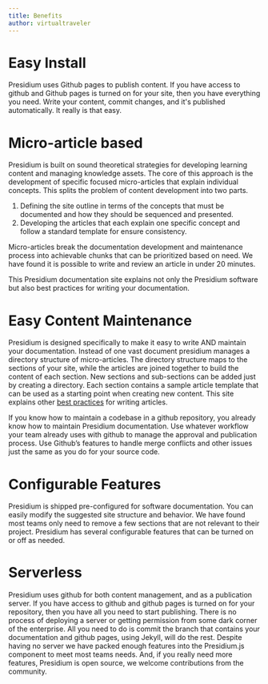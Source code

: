 ```yaml
---
title: Benefits
author: virtualtraveler
---
```


# Easy Install
Presidium uses Github pages to publish content. If you have access to github and Github pages is turned on for your site, then you have everything you need. Write your content, commit changes, and it's published automatically. It really is that easy. 

# Micro-article based 
Presidium is built on sound theoretical strategies for developing learning content and managing knowledge assets. The core of this approach is the development of specific focused micro-articles that explain individual concepts. This splits the problem of content development into two parts.  
 
1. Defining the site outline in terms of the concepts that must be documented and how they should be sequenced and presented. 
2. Developing the articles that each explain one specific concept and follow a standard template for ensure consistency. 
 
Micro-articles break the documentation development and maintenance process into achievable chunks that can be prioritized based on need. We have found it is possible to write and review an article in under 20 minutes. 

This Presidium documentation site explains not only the Presidium software  but also best practices for writing your documentation.

# Easy Content Maintenance 
Presidium is designed specifically to make it easy to write AND maintain your documentation. Instead of one vast document presidium manages a directory structure of micro-articles. The directory structure maps to the sections of your site, while the articles are joined together to build the content of each section. New sections and sub-sections can be added just by creating a directory. Each section contains a sample article template that can be used as a starting point when creating new content. This site explains other [best practices]({{site.base_url}}/docs/best-practices/) for writing articles. 
 
If you know how to  maintain a codebase in a github repository, you already know how to maintain Presidium documentation.  Use whatever workflow your team already uses with github to manage the approval and publication process. Use Github’s features to handle merge conflicts and other issues just the same as you do for your source code. 

# Configurable Features
Presidium is shipped pre-configured for software documentation. You can easily modify the suggested site structure and behavior.  We have found most teams only need to remove a few sections that are not relevant to their project. Presidium has several configurable features that can be turned on or off as needed.

# Serverless
Presidium uses github for both content management, and as a publication server. If you have access to github and github pages is turned on for your repository, then you have all you need to start publishing. There is no process of deploying a server or getting permission from some dark corner of the enterprise. All you need to do is commit the branch that contains your documentation and github pages, using Jekyll, will do the rest. Despite having no server we have packed enough features into the Presidium.js component to meet most teams needs. And, if you really need more features, Presidium is open source, we welcome contributions from the community. 
